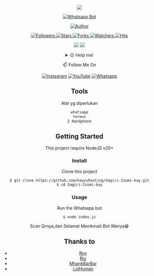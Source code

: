 <p align="center">
<img src="https://files.catbox.moe/j2wwtl.jpeg"/>
</p>
<p align="center">
  <a href="#"><img title="Whatsapp Bot" src="https://img.shields.io/badge/Whatsapp%20Bot-GREEN?colorA=%23ff0000&colorB=%23017e40&style=for-the-badge"></a>
</p>

<p align="center">
  <a href="https://github.com/AkiRaID">
    <img title="Author" src="https://img.shields.io/badge/AUTHOR-KAY%20RAMADHAN-orange.svg?style=for-the-badge&logo=github">
  </a>
</p>

<p align="center">
  <a href="https://github.com/kayzuhosting?tab=followers">
    <img title="Followers" src="https://img.shields.io/github/followers/kayzuhosting?color=blue&style=flat-square">
  </a>
  <a href="https://github.com/kayzuhosting/Sagiri-Izumi-kay/stargazers">
    <img title="Stars" src="https://img.shields.io/github/stars/kayzuhosting/Sagiri-Izumi-kay?color=red&style=flat-square">
  </a>
  <a href="https://github.com/kayzuhosting/Sagiri-Izumi-kay/network/members">
    <img title="Forks" src="https://img.shields.io/github/forks/kayzuhosting/Sagiri-Izumi-kay?color=red&style=flat-square">
  </a>
  <a href="https://github.com/kayzuhosting/Sagiri-Izumi-kay/watchers">
    <img title="Watchers" src="https://img.shields.io/github/watchers/kayzuhosting/Sagiri-Izumi-kay?label=Watchers&color=blue&style=flat-square">
  </a>
  <a href="https://hits.seeyoufarm.com">
    <img alt="Hits" src="https://hits.seeyoufarm.com/api/count/incr/badge.svg?url=https%3A%2F%2Fgithub.com%2Fkayzuhosting%2FSagiri-Izumi-kay&count_bg=%2379C83D&title_bg=%23555555&icon=probot.svg&icon_color=%2300FF6D&title=hits&edge_flat=false"/>
  </a>
</p>

<p align="center">
    <img
        src="https://img.shields.io/badge/node.js%20-%2343853D.svg?&style=for-the-badge&logo=node.js&logoColor=white" />
    <img
        src="https://img.shields.io/badge/javascript%20-%23323330.svg?&style=for-the-badge&logo=javascript&logoColor=%23F7DF1E" />
</p>
<div align="center">
<details>
 <summary>😔 Help me!</summary>
 
 [QRIS](https://f.uguu.se/cAupgKUa)
 
</details>

<p align="center">
📫 Follow Me On
</p>

<p align="center">
<a href="https://www.instagram.com/kayy_xydl" target="_blank"><img src="https://img.shields.io/badge/Instagram-%23E4405F.svg?&style=flat-square&logo=instagram&logoColor=white" alt="Instagram"></a>
<a href="https://youtube.com/@kayzuhosting?si=sZqFX7Jk7IpV96uo" target="_blank"><img src="https://img.shields.io/badge/YouTube-%231877F2.svg?&style=flat-square&logo=YouTube&logoColor=white" alt="YouTube"></a>
<a href="https://wa.me/6289673462138" target="_blank"><img src="https://img.shields.io/badge/Whatsapp-%808080.svg?&style=flat-square&logo=Whatsapp&logoColor=white" alt="Whatsapp"></a>
</p>


## Tools
Alat yg diperlukan

```bash
whatsapp
termux
2 Handphone
```


## Getting Started

This project require NodeJS v20+

### Install
Clone this project

```bash
$ git clone https://github.com/kayzuhosting/Sagiri-Izumi-kay.git
$ cd Sagiri-Izumi-kay
```

### Usage
Run the Whatsapp bot

```bash
$ node index.js
```

Scan Qrnya,dan Selamat Menikmati Bot Wanya😁


## Thanks to
* [Roy](https://github.com/Pxc7b)
* [Riu](https://github.com/Pxc7)
* [MhankBarBar](https://github.com/MhankBarBar)
* [LolHuman](https://github.com/LoL-Human)
